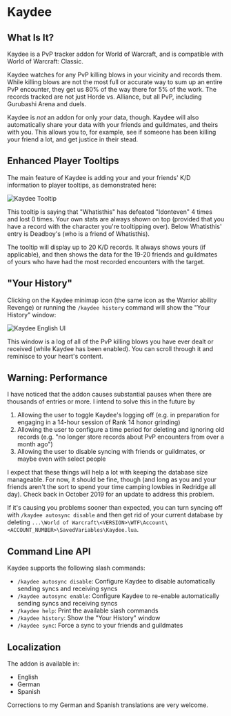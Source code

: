 # Kaydee

## What Is It?

Kaydee is a PvP tracker addon for World of Warcraft, and is compatible with World of Warcraft: Classic.  

Kaydee watches for any PvP killing blows in your vicinity and records them.  While killing blows are not the most full or accurate way to sum up an entire PvP encounter, they get us 80% of the way there for 5% of the work.  The records tracked are not just Horde vs. Alliance, but all PvP, including Gurubashi Arena and duels.

Kaydee is _not_ an addon for only _your_ data, though.  Kaydee will also automatically share your data with your friends and guildmates, and theirs with you.  This allows you to, for example, see if someone has been killing your friend a lot, and get justice in their stead.

## Enhanced Player Tooltips

The main feature of Kaydee is adding your and your friends' K/D information to player tooltips, as demonstrated here:

![Kaydee Tooltip](https://i.ibb.co/YR2kbRV/Kaydee-Tooltip.png)

This tooltip is saying that "Whatisthis" has defeated "Idonteven" 4 times and lost 0 times.  Your own stats are always shown on top (provided that you have a record with the character you're tooltipping over).  Below Whatisthis' entry is Deadboy's (who is a friend of Whatisthis).

The tooltip will display up to 20 K/D records.  It always shows yours (if applicable), and then shows the data for the 19-20 friends and guildmates of yours who have had the most recorded encounters with the target.

## "Your History"

Clicking on the Kaydee minimap icon (the same icon as the Warrior ability Revenge) or running the `/kaydee history` command will show the "Your History" window:

![Kaydee English UI](https://i.ibb.co/SJvvQVC/Kaydee-English.png)

This window is a log of all of the PvP killing blows you have ever dealt or received (while Kaydee has been enabled).  You can scroll through it and reminisce to your heart's content.

## Warning: Performance

I have noticed that the addon causes substantial pauses when there are thousands of entries or more.  I intend to solve this in the future by

  1. Allowing the user to toggle Kaydee's logging off (e.g. in preparation for engaging in a 14-hour session of Rank 14 honor grinding)
  2. Allowing the user to configure a time period for deleting and ignoring old records (e.g. "no longer store records about PvP encounters from over a month ago")
  3. Allowing the user to disable syncing with friends or guildmates, or maybe even with select people

I expect that these things will help a lot with keeping the database size manageable.  For now, it should be fine, though (and long as you and your friends aren't the sort to spend your time camping lowbies in Redridge all day).  Check back in October 2019 for an update to address this problem.

If it's causing you problems sooner than expected, you can turn syncing off with `/kaydee autosync disable` and then get rid of your current database by deleting `...\World of Warcraft\<VERSION>\WTF\Account\<ACCOUNT_NUMBER>\SavedVariables\Kaydee.lua`.

## Command Line API

Kaydee supports the following slash commands:

  * `/kaydee autosync disable`: Configure Kaydee to disable automatically sending syncs and receiving syncs
  * `/kaydee autosync enable`: Configure Kaydee to re-enable automatically sending syncs and receiving syncs
  * `/kaydee help`: Print the available slash commands
  * `/kaydee history`: Show the "Your History" window
  * `/kaydee sync`: Force a sync to your friends and guildmates

## Localization

The addon is available in:

  * English
  * German
  * Spanish

Corrections to my German and Spanish translations are very welcome.
